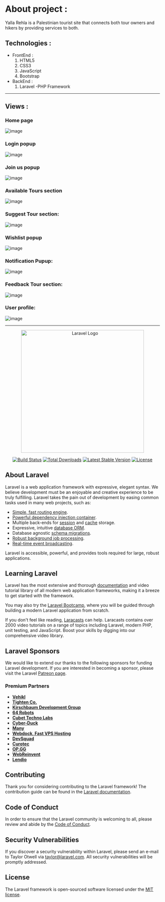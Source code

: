 <h1>About project :</h1>
<p>Yalla Rehla is a Palestinian tourist site that connects both tour owners and hikers by providing services to both.</p>
<h2>Technologies : </h2>
<ul>
<!--     <li><h3>ForntEnd :</h3></li> -->
  <li>
   FrontEnd :
    <ol>
      <li>HTML5</li>
      <li>CSS3</li>
      <li>JavaScript</li>
         <li>Bootstrap</li>
    </ol>
  </li>  
<li>
  BackEnd :
    <ol>
      <li>Laravel -PHP Framework </li>
    </ol>
</ul>
<hr>
<h2> Views :</h2>
<h3>Home page </h3>

![image](https://github.com/Bessan91/YallaRehla-website/assets/109364643/0a915175-62d1-408c-9ab8-fe4835d68a6f)


<h3> Login popup </h3>

![image](https://github.com/Bessan91/YallaRehla-website/assets/109364643/514f4939-0ad3-464f-960c-d422fcd3d067)

<h3> Join us popup </h3>

![image](https://github.com/Bessan91/YallaRehla-website/assets/109364643/f15cd957-2d91-4f89-80e1-6e1da5678cfd)


<h3> Available Tours section </h3>

![image](https://github.com/Bessan91/YallaRehla-website/assets/109364643/a5c84711-0719-4cc5-b029-adc0d2173746)

<h3>Suggest Tour section: </h3>

![image](https://github.com/Bessan91/YallaRehla-website/assets/109364643/e4318604-4371-4bdf-9fac-15b3b28f54ee)

<h3> Wishlist popup</h3>

![image](https://github.com/Bessan91/YallaRehla-website/assets/109364643/933ba10f-88e6-45d9-b2a7-99bea3906237)


<h3>Notification Pupup:</h3>

![image](https://github.com/Bessan91/YallaRehla-website/assets/109364643/e124cb77-caf7-4585-a944-66eb37b19587)

<h3> Feedback Tour section:</h3>


![image](https://github.com/Bessan91/YallaRehla-website/assets/109364643/533f47f5-d1ea-4e4c-9e6c-a1debfa9b209)

<h3>User profile:</h3>

![image](https://github.com/Bessan91/YallaRehla-website/assets/109364643/97b32f1c-2022-44bd-9120-ebdee63e1349)
























<hr>
<p align="center"><a href="https://laravel.com" target="_blank"><img src="https://raw.githubusercontent.com/laravel/art/master/logo-lockup/5%20SVG/2%20CMYK/1%20Full%20Color/laravel-logolockup-cmyk-red.svg" width="400" alt="Laravel Logo"></a></p>

<p align="center">
<a href="https://github.com/laravel/framework/actions"><img src="https://github.com/laravel/framework/workflows/tests/badge.svg" alt="Build Status"></a>
<a href="https://packagist.org/packages/laravel/framework"><img src="https://img.shields.io/packagist/dt/laravel/framework" alt="Total Downloads"></a>
<a href="https://packagist.org/packages/laravel/framework"><img src="https://img.shields.io/packagist/v/laravel/framework" alt="Latest Stable Version"></a>
<a href="https://packagist.org/packages/laravel/framework"><img src="https://img.shields.io/packagist/l/laravel/framework" alt="License"></a>
</p>

## About Laravel

Laravel is a web application framework with expressive, elegant syntax. We believe development must be an enjoyable and creative experience to be truly fulfilling. Laravel takes the pain out of development by easing common tasks used in many web projects, such as:

- [Simple, fast routing engine](https://laravel.com/docs/routing).
- [Powerful dependency injection container](https://laravel.com/docs/container).
- Multiple back-ends for [session](https://laravel.com/docs/session) and [cache](https://laravel.com/docs/cache) storage.
- Expressive, intuitive [database ORM](https://laravel.com/docs/eloquent).
- Database agnostic [schema migrations](https://laravel.com/docs/migrations).
- [Robust background job processing](https://laravel.com/docs/queues).
- [Real-time event broadcasting](https://laravel.com/docs/broadcasting).

Laravel is accessible, powerful, and provides tools required for large, robust applications.

## Learning Laravel

Laravel has the most extensive and thorough [documentation](https://laravel.com/docs) and video tutorial library of all modern web application frameworks, making it a breeze to get started with the framework.

You may also try the [Laravel Bootcamp](https://bootcamp.laravel.com), where you will be guided through building a modern Laravel application from scratch.

If you don't feel like reading, [Laracasts](https://laracasts.com) can help. Laracasts contains over 2000 video tutorials on a range of topics including Laravel, modern PHP, unit testing, and JavaScript. Boost your skills by digging into our comprehensive video library.

## Laravel Sponsors

We would like to extend our thanks to the following sponsors for funding Laravel development. If you are interested in becoming a sponsor, please visit the Laravel [Patreon page](https://patreon.com/taylorotwell).

### Premium Partners

- **[Vehikl](https://vehikl.com/)**
- **[Tighten Co.](https://tighten.co)**
- **[Kirschbaum Development Group](https://kirschbaumdevelopment.com)**
- **[64 Robots](https://64robots.com)**
- **[Cubet Techno Labs](https://cubettech.com)**
- **[Cyber-Duck](https://cyber-duck.co.uk)**
- **[Many](https://www.many.co.uk)**
- **[Webdock, Fast VPS Hosting](https://www.webdock.io/en)**
- **[DevSquad](https://devsquad.com)**
- **[Curotec](https://www.curotec.com/services/technologies/laravel/)**
- **[OP.GG](https://op.gg)**
- **[WebReinvent](https://webreinvent.com/?utm_source=laravel&utm_medium=github&utm_campaign=patreon-sponsors)**
- **[Lendio](https://lendio.com)**

## Contributing

Thank you for considering contributing to the Laravel framework! The contribution guide can be found in the [Laravel documentation](https://laravel.com/docs/contributions).

## Code of Conduct

In order to ensure that the Laravel community is welcoming to all, please review and abide by the [Code of Conduct](https://laravel.com/docs/contributions#code-of-conduct).

## Security Vulnerabilities

If you discover a security vulnerability within Laravel, please send an e-mail to Taylor Otwell via [taylor@laravel.com](mailto:taylor@laravel.com). All security vulnerabilities will be promptly addressed.

## License

The Laravel framework is open-sourced software licensed under the [MIT license](https://opensource.org/licenses/MIT).
